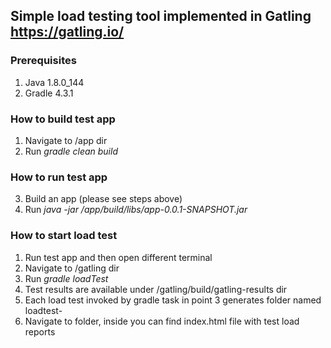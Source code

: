 ## Simple load testing tool implemented in Gatling https://gatling.io/

### Prerequisites
1. Java 1.8.0_144
2. Gradle 4.3.1

### How to build test app
1. Navigate to /app dir
2. Run *gradle clean build*

### How to run test app
3. Build an app (please see steps above)
4. Run *java -jar /app/build/libs/app-0.0.1-SNAPSHOT.jar*

### How to start load test
1. Run test app and then open different terminal
2. Navigate to /gatling dir
3. Run *gradle loadTest*
4. Test results are available under /gatling/build/gatling-results dir
5. Each load test invoked by gradle task in point 3 generates folder named loadtest-<timestamp>
6. Navigate to folder, inside you can find index.html file with test load reports
